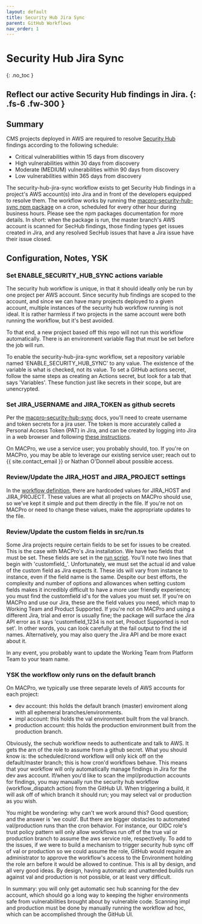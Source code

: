 ```yaml
---
layout: default
title: Security Hub Jira Sync
parent: GitHub Workflows
nav_order: 1
---
```


# Security Hub Jira Sync
{: .no_toc }

Reflect our active Security Hub findings in Jira.
{: .fs-6 .fw-300 }
---

## Summary

CMS projects deployed in AWS are required to resolve [Security Hub](https://docs.aws.amazon.com/securityhub/latest/userguide/what-is-securityhub.html) findings according to the following schedule:
- Critical vulnerabilities within 15 days from discovery
- High vulnerabilities within 30 days from discovery
- Moderate (MEDIUM) vulnerabilities within 90 days from discovery
- Low vulnerabilities within 365 days from discovery

The security-hub-jira-sync workflow exists to get Security Hub findings in a project's AWS account(s) into Jira and in front of the developers equipped to resolve them.  The workflow works by running the [macpro-security-hub-sync npm package](https://www.npmjs.com/package/@enterprise-cmcs/macpro-security-hub-sync) on a cron, scheduled for every other hour during business hours.  Please see the npm packages documentation for more details.  In short:  when the package is run, the master branch's AWS account is scanned for SecHub findings, those finding types get issues created in Jira, and any resolved SecHub issues that have a Jira issue have their issue closed.

## Configuration, Notes, YSK

### Set ENABLE_SECURITY_HUB_SYNC actions variable
The security hub workflow is unique, in that it should ideally only be run by one project per AWS account.  Since security hub findings are scoped to the account, and since we can have many projects deployed to a given account, multiple instances of the security hub workflow running is not ideal.  It is rather harmless if two projects in the same account were both running the workflow, but it's best avoided. 

To that end, a new project based off this repo will not run this workflow automatically.  There is an environment variable flag that must be set before the job will run.

To enable the security-hub-jira-sync workflow, set a repository variable named 'ENABLE_SECURITY_HUB_SYNC' to any value.  The existence of the variable is what is checked, not its value.  To set a GitHub actions secret, follow the same steps as creating an Actions secret, but look for a tab that says 'Variables'.  These function just like secrets in their scope, but are unencrypted. 

### Set JIRA_USERNAME and JIRA_TOKEN as github secrets

Per the [macpro-security-hub-sync](https://www.npmjs.com/package/@enterprise-cmcs/macpro-security-hub-sync) docs, you'll need to create username and token secrets for a jira user.  The token is more accurately called a Personal Access Token (PAT) in Jira, and can be created by logging into Jira in a web browser and following [these instructions](https://confluence.atlassian.com/enterprise/using-personal-access-tokens-1026032365.html#UsingPersonalAccessTokens-CreatingPATsintheapplication).

On MACPro, we use a service user; you probably should, too.  If you're on MACPro, you may be able to leverage our existing service user; reach out to {{ site.contact_email }} or Nathan O'Donnell about possible access.

### Review/Update the JIRA_HOST and JIRA_PROJECT settings

In the [workflow definition](../../../.github/workflows/security-hub-jira-sync.yml), there are hardcoded values for JIRA_HOST and JIRA_PROJECT.  These values are what all projects on MACPro should use, so we've kept it simple and put them directly in the file.  If you're not on MACPro or need to change these values, make the appropriate updates to the file.

### Review/Update the custom fields in src/run.ts

Some Jira projects require certain fields to be set for issues to be created.  This is the case with MACPro's Jira installation.  We have two fields that must be set.  These fields are set in the [run script](../../../src/run.ts).  You'll note two lines that begin with 'customfield_'.  Unfortunately, we must set the actual id and value of the custom field as Jira expects it.  These ids will vary from instance to instance, even if the field name is the same.  Despite our best efforts, the complexity and number of options and allowances when setting custom fields makes it incredibly difficult to have a more user friendly experience; you must find the customfield id's for the values you must set.  If you're on MACPro and use our Jira, these are the field values you need, which map to Working Team and Product Supported.  If you're not on MACPro and using a different Jira, trial and error is usually fine; the package will surface the Jira API error as it says 'customfield_1234 is not set, Product Supported is not set'.  In other words, you can look carefully at the fail output to find the id names.  Alternatively, you may also query the Jira API and be more exact about it.

In any event, you probably want to update the Working Team from Platform Team to your team name.

### YSK the workflow only runs on the default branch

On MACPro, we typically use three separate levels of AWS accounts for each project:
- dev account:  this holds the default branch (master) enviroment along with all ephemeral branches/environments.
- impl account:  this holds the val environment built from the val branch.
- production account:  this holds the production environment built from the production branch.

Obviously, the sechub workflow needs to authenticate and talk to AWS.  It gets the arn of the role to assume from a github secret.  What you should know is:  the scheduled/crond workflow will only kick off on the default/master branch; this is how cron'd workflows behave.  This means that your workflow will only automatically manage findings in Jira for the dev aws account.  If/when you'd like to scan the impl/production accounts for findings, you may manually run the security hub workflow (workflow_dispatch action) from the GitHub UI.  When triggering a build, it will ask off of which branch it should run; you may select val or production as you wish.

You might be wondering:  why can't we work around this?  Good question; and the answer is 'we could'.  But there are bigger obstacles to automated val/production runs than the cron behavior.  For instance, our OIDC role's trust policy pattern will only allow workflows run off of the true val or production branch to assume the aws service role, respectivelly.  To add to the issues, if we were to build a mechanism to trigger security hub sync off of val or production so we could assume the role, GitHub would require an administrator to approve the workflow's access to the Environment holding the role arn before it would be allowed to continue.  This is all by design, and all very good ideas.  By design, having automatic and unattended builds run against val and production is not possible, or at least very difficult.

In summary:  you will only get automatic sec hub scanning for the dev account, which should go a long way to keeping the higher environments safe from vulnerabilities brought about by vulnerable code.  Scanning impl and production must be done by manually running the workflow ad hoc, which can be accomplished through the GitHub UI.